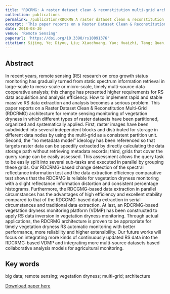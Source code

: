 ```yaml
---
title: "RDCRMG: A raster dataset clean & reconstitution multi-grid architecture for remote sensing monitoring of vegetation dryness"
collection: publications
permalink: /publication/RDCRMG A raster dataset clean & reconstitution multi-grid architecture for remote sensing monitoring of vegetation dryness
excerpt: 'This paper reports on a Raster Dataset Clean & Reconstitution Multi-Grid (RDCRMG) architecture for remote sensing monitoring of vegetation dryness in which different types of raster datasets have been partitioned, organized and systematically applied.'
date: 2018-08-30
venue: 'Remote Sensing'
paperurl: 'https://doi.org/10.3390/rs10091376'
citation: Sijing, Ye; Diyou, Liu; Xiaochuang, Yao; Huaizhi, Tang; Quan, Xiong; Wen, Zhuo; Zhenbo, Du; Jianxi, Huang; Wei, Su; Shi, Shen; Zuliang, Zhao; Shaolong, Cui; Lixin, Ning; Dehai, Zhu; Changxiu, Cheng; Changqing, Song. RDCRMG: A raster dataset clean & reconstitution multi-grid architecture for remote sensing monitoring of vegetation dryness. Remote Sensing, 2018, 10, 1376. 
---
```


## Abstract
In recent years, remote sensing (RS) research on crop growth status monitoring has gradually turned from static spectrum information retrieval in large-scale to meso-scale or micro-scale, timely multi-source data cooperative analysis; this change has presented higher requirements for RS data acquisition and analysis efficiency. How to implement rapid and stable massive RS data extraction and analysis becomes a serious problem. This paper reports on a Raster Dataset Clean & Reconstitution Multi-Grid (RDCRMG) architecture for remote sensing monitoring of vegetation dryness in which different types of raster datasets have been partitioned, organized and systematically applied. First, raster images have been subdivided into several independent blocks and distributed for storage in different data nodes by using the multi-grid as a consistent partition unit. Second, the “no metadata model” ideology has been referenced so that targets raster data can be speedily extracted by directly calculating the data storage path without retrieving metadata records; third, grids that cover the query range can be easily assessed. This assessment allows the query task to be easily split into several sub-tasks and executed in parallel by grouping these grids. Our RDCRMG-based change detection of the spectral reflectance information test and the data extraction efficiency comparative test shows that the RDCRMG is reliable for vegetation dryness monitoring with a slight reflectance information distortion and consistent percentage histograms. Furthermore, the RDCGMG-based data extraction in parallel circumstances has the advantages of high efficiency and excellent stability compared to that of the RDCGMG-based data extraction in serial circumstances and traditional data extraction. At last, an RDCRMG-based vegetation dryness monitoring platform (VDMP) has been constructed to apply RS data inversion in vegetation dryness monitoring. Through actual applications, the RDCRMG architecture is proven to be appropriate for timely vegetation dryness RS automatic monitoring with better performance, more reliability and higher extensibility. Our future works will focus on integrating more kinds of continuously updated RS data into the RDCRMG-based VDMP and integrating more multi-source datasets based collaborative analysis models for agricultural monitoring.

## Key words
big data; remote sensing; vegetation dryness; multi-grid; architecture

[Download paper here](https://wenzhuo727.github.io/wen/files/remotesensing2018.pdf)



